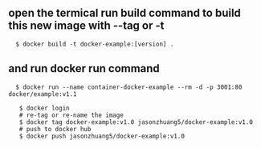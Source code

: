 ## open the termical run build command to build this new image with --tag or -t
```shell
  $ docker build -t docker-example:[version] .
```

## and run docker run command
```shell
  $ docker run --name container-docker-example --rm -d -p 3001:80 docker/example:v1.1
```

```shell
   $ docker login
   # re-tag or re-name the image 
   $ docker tag docker-example:v1.0 jasonzhuang5/docker-example:v1.0
   # push to docker hub
   $ docker push jasonzhuang5/docker-example:v1.0

```

